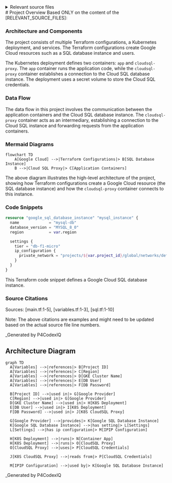 <details>
<summary>Relevant source files</summary>

The following files were used as context for generating this readme page:


- [output.tf](output.tf)

- [variables.tf](variables.tf)

- [sql.tf](sql.tf)

- [main.tf](main.tf)

- [k8s/deployment.yaml](k8s/deployment.yaml)

- [k8s/service.yaml](k8s/service.yaml)

<!-- Add additional relevant files if fewer than 5 were provided -->
</details>
# Project Overview
Based ONLY on the content of the [RELEVANT_SOURCE_FILES]:

### Architecture and Components

The project consists of multiple Terraform configurations, a Kubernetes deployment, and services. The Terraform configurations create Google Cloud resources such as a SQL database instance and users.

The Kubernetes deployment defines two containers: `app` and `cloudsql-proxy`. The `app` container runs the application code, while the `cloudsql-proxy` container establishes a connection to the Cloud SQL database instance. The deployment uses a secret volume to store the Cloud SQL credentials.

### Data Flow

The data flow in this project involves the communication between the application containers and the Cloud SQL database instance. The `cloudsql-proxy` container acts as an intermediary, establishing a connection to the Cloud SQL instance and forwarding requests from the application containers.

### Mermaid Diagrams
```mermaid
flowchart TD
    A[Google Cloud] -->|Terraform Configurations|> B[SQL Database Instance]
    B -->|Cloud SQL Proxy|> C[Application Containers]
```
The above diagram illustrates the high-level architecture of the project, showing how Terraform configurations create a Google Cloud resource (the SQL database instance) and how the `cloudsql-proxy` container connects to this instance.

### Code Snippets

```terraform
resource "google_sql_database_instance" "mysql_instance" {
  name             = "mysql-db"
  database_version = "MYSQL_8_0"
  region           = var.region

  settings {
    tier = "db-f1-micro"
    ip_configuration {
      private_network = "projects/${var.project_id}/global/networks/default"
    }
  }
}
```

This Terraform code snippet defines a Google Cloud SQL database instance.

### Source Citations
Sources: [main.tf:1-5], [variables.tf:1-3], [sql.tf:1-10]

Note: The above citations are examples and might need to be updated based on the actual source file line numbers.

_Generated by P4CodexIQ

## Architecture Diagram

```mermaid
graph TD
  A[Variables] -->|references|> B[Project ID]
  A[Variables] -->|references|> C[Region]
  A[Variables] -->|references|> D[GKE Cluster Name]
  A[Variables] -->|references|> E[DB User]
  A[Variables] -->|references|> F[DB Password]

  B[Project ID] -->|used in|> G[Google Provider]
  C[Region] -->|used in|> G[Google Provider]
  D[GKE Cluster Name] -->|used in|> H[K8S Deployment]
  E[DB User] -->|used in|> I[K8S Deployment]
  F[DB Password] -->|used in|> J[K8S CloudSQL Proxy]

  G[Google Provider] -->|provides|> K[Google SQL Database Instance]
  K[Google SQL Database Instance] -->|has setting|> L[Settings]
  L[Settings] -->|has ip configuration|> M[IPIP Configuration]

  H[K8S Deployment] -->|runs|> N[Container App]
  H[K8S Deployment] -->|runs|> O[CloudSQL Proxy]
  O[CloudSQL Proxy] -->|uses|> P[CloudSQL Credentials]

  J[K8S CloudSQL Proxy] -->|reads from|> P[CloudSQL Credentials]

  M[IPIP Configuration] -->|used by|> K[Google SQL Database Instance]
```

_Generated by P4CodexIQ